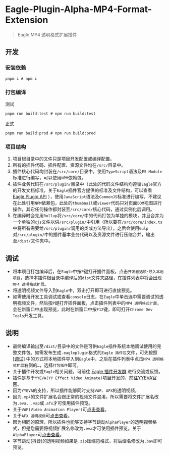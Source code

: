 # Eagle-Plugin-Alpha-MP4-Format-Extension
> Eagle MP4 透明格式扩展插件

## 开发
### 安装依赖
```shell
pnpm i # npm i
```
### 打包编译
测试
```shell
pnpm run build:test # npm run build:test
```
正式
```shell
pnpm run build:prod # npm run build:prod
```
### 项目结构
1. 项目根目录中的文件只是项目开发配置或编译配置。
2. 所有的插件代码、插件配置、资源文件均在`/src/`目录中。
3. 插件核心代码均封装在`/src/core/`目录中，使用`TypeScript`语法及`ES Module`标准进行编写，可以使用`NPM`依赖包。
4. 插件业务代码在`/src/plugin/`目录中（此处的代码文件结构均遵循`Eagle`官方的开发文档标准，关于`Eagle`插件官方提供的标准及文件结构，可以查看 [Eagle Plugin API](https://developer.eagle.cool/plugin-api/v/zh-cn/get-started/anatomy-of-an-extension) ），使用`JavaScript`语法及`CommonJS`标准进行编写，不建议在此处引用`NPM`依赖包，此处的`thumbnail`或`viewer`代码只对页面`DOM`视图进行操作，其它任何操作都封装至`/src/core/`核心代码，通过实例化后调用。
5. 在编译时会先用`Rollup`将`/src/core/`中的代码打包为单独的模块，并且合并为一个单独的`cjs`文件以供`/src/plugin/`中引用（所以要在`/src/core/index.ts`中将所有需要给`/src/plugin/`调用的类或方法导出），之后会使用`Gulp`对`/src/plugin/`中的插件基本业务代码以及资源文件进行压缩合并，输出至`/dist/`文件夹中。

## 调试
* 将本项目打包编译后，在`Eagle`中按`P`键打开插件面板，点击`开发者选项`-`导入本地项目`，选择本插件根目录中编译后的`dist`文件夹路径，在插件列表中将会出现`MP4 透明格式扩展`。
* 将透明视频文件导入到`Eagle`中，双击打开即可进行直接预览。
* 如需使用开发工具调试或查看`console`日志，在`Eagle`中单击选中需要调试的透明视频文件，然后按`P`键打开插件面板，点击插件列表中的`MP4 透明格式扩展`，会在新窗口中出现预览，此时在新窗口中按`F12`键，即可打开`Chrome Dev Tools`开发工具。

## 说明
* 最终编译输出至`/dist/`目录中的文件是可供`Eagle`插件系统本地调试使用的完整文件包。如需发布生成`.eagleplugin`格式的`Eagle 插件包`文件，可先按照 [[调试]](#调试) 中的方式将本地插件导入到`Eagle`中，之后在插件列表中点击`MP4 透明格式扩展`右侧的`…`，选择`打包插件`即可。
* 关于插件开发或`Eagle`相关问题，可前往 [Eagle 插件开发群](https://discord.gg/eGFYpRx7x4) 进行交流或反馈。
* 插件是基于`YYEVA(YY Effect Video Animate)`项目开发的，[前往YYEVA官网](https://yyeva.yy.com)。
* 因为`YYEVA`的支持，所以插件能够同时支持`VAP`、`AFX`的透明视频。
* 因为`.mp4`的文件扩展名会跟正常的视频文件混淆，所以需要将文件扩展名改为`.eva`、`.vap`或`.afx`才可使用插件预览。
* 关于`VAP(Video Animation Player)`可[点击查看](https://github.com/Tencent/vap)。
* 关于`AFX 透明视频`可[点击查看](https://smartprogram.baidu.com/docs/design/resource/animationVideo/)。
* 因为相同的原理，所以插件也能够支持字节跳动`AlphaPlayer`的透明视频格式，但是您需要将视频扩展名修改为`.eva`才可使用插件预览。关于`AlphaPlayer`可[点击查看](https://github.com/bytedance/AlphaPlayer)。
* 字节跳动(抖音)的透明视频如果是`.zip`压缩包格式，将后缀名修改为`.bav`即可预览。
